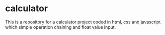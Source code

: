 # calculator
This is a repository for a calculator project coded in html, css and javascript which simple operation chaining and float value input.